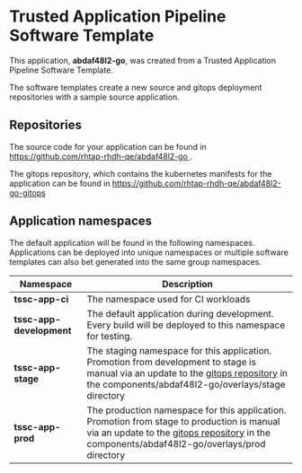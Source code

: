 # Trusted Application Pipeline Software Template

This application, **abdaf48l2-go**, was created from a Trusted Application Pipeline Software Template.

The software templates create a new source and gitops deployment repositories with a sample source application. 

## Repositories

The source code for your application can be found in [https://github.com/rhtap-rhdh-qe/abdaf48l2-go ](https://github.com/rhtap-rhdh-qe/abdaf48l2-go ).
 
The gitops repository, which contains the kubernetes manifests for the application can be found in 
[https://github.com/rhtap-rhdh-qe/abdaf48l2-go-gitops ](https://github.com/rhtap-rhdh-qe/abdaf48l2-go-gitops ) 

## Application namespaces 

The default application will be found in the following namespaces. Applications can be deployed into unique namespaces or multiple software templates can also bet generated into the same group namespaces.  

|  Namespace   |  Description   |  
| -------- | -------- |
| **tssc-app-ci** | The namespace used for CI workloads |
| **tssc-app-development** | The default application during development. Every build will be deployed to this namespace for testing. |
| **tssc-app-stage** | The staging namespace for this application. Promotion from development to stage is manual via an update to the [gitops repository](https://github.com/rhtap-rhdh-qe/abdaf48l2-go-gitops ) in the components/abdaf48l2-go/overlays/stage directory |
| **tssc-app-prod** | The production namespace for this application. Promotion from stage to production is manual via an update to the [gitops repository](https://github.com/rhtap-rhdh-qe/abdaf48l2-go-gitops ) in the components/abdaf48l2-go/overlays/prod directory |